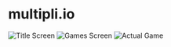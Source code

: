 # multipli.io
![Title Screen](https://imgur.com/3rkD02T)
![Games Screen](https://imgur.com/Fkmb6eI)
![Actual Game](https://i.imgur.com/icC24GM.png)

